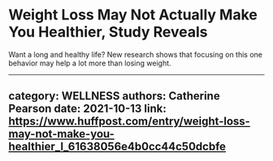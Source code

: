 # Weight Loss May Not Actually Make You Healthier, Study Reveals

Want a long and healthy life? New research shows that focusing on this one behavior may help a lot more than losing weight.

---
category: WELLNESS
authors: Catherine Pearson
date: 2021-10-13
link: https://www.huffpost.com/entry/weight-loss-may-not-make-you-healthier_l_61638056e4b0cc44c50dcbfe
---
